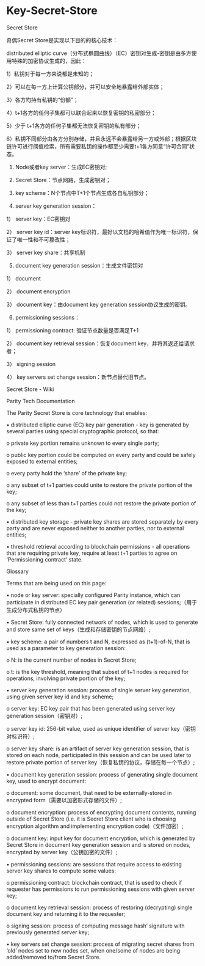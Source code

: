 # Key-Secret-Store

Secret Store

奇偶Secret Store是实现以下目的的核心技术：

distributed elliptic curve（分布式椭圆曲线）（EC）密钥对生成-密钥是由多方使用特殊的加密协议生成的，因此：

1）私钥对于每一方来说都是未知的；

2）可以在每一方上计算公钥部分，并可以安全地暴露给外部实体；

3）各方均持有私钥的“份额”；

4）t+1各方的任何子集都可以联合起来以恢复密钥的私密部分；

5）少于 t+1各方的任何子集都无法恢复密钥的私有部分；

6）私钥不同部分由各方分别存储，并且永远不会暴露给另一方或外部；根据区块链许可进行阈值检索，所有需要私钥的操作都至少需要t+1各方同意“许可合同”状态。


1.	Node或者key server：生成EC密钥对;

2.	Secret Store：节点网路，生成密钥对；

3.	key scheme：N个节点中T+1个节点生成各自私钥部分；

4.	server key generation session：

1）	server key：EC密钥对

2）	server key id：server key标识符，最好以文档的哈希值作为唯一标识符，保证了唯一性和不可篡改性；

3）	server key share：共享机制

5.	document key generation session：生成文件密钥对

1）	document

2）	document encryption

3）	document key：由document key generation session协议生成的密钥。

6.	permissioning sessions：

1）	permissioning contract: 验证节点数量是否满足T+1

2）	document key retrieval session：恢复document key，并将其返还给请求者；

3）	signing session

4）	key servers set change session：新节点替代旧节点。





Secret Store - Wiki 

Parity Tech Documentation

The Parity Secret Store is core technology that enables:

•	distributed elliptic curve (EC) key pair generation - key is generated by several parties using special cryptographic protocol, so that:

o	private key portion remains unknown to every single party;

o	public key portion could be computed on every party and could be safely exposed to external entities;

o	every party hold the ‘share’ of the private key;

o	any subset of t+1 parties could unite to restore the private portion of the key;

o	any subset of less than t+1 parties could not restore the private portion of the key;

•	distributed key storage - private key shares are stored separately by every party and are never exposed neither to another parties, nor to external entities;

•	threshold retrieval according to blockchain permissions - all operations that are requiring private key, require at least t+1 parties to agree on ‘Permissioning contract’ 
state.

Glossary

Terms that are being used on this page:

•	node or key server: specially configured Parity instance, which can participate in distributed EC key pair generation (or related) sessions;（用于生成分布式私钥的节点）

•	Secret Store: fully connected network of nodes, which is used to generate and store same set of keys（生成和存储密钥的节点网络）;

•	key scheme: a pair of numbers t and N, expressed as (t+1)-of-N, that is used as a parameter to key generation session:

o	N: is the current number of nodes in Secret Store;

o	t: is the key threshold, meaning that subset of t+1 nodes is required for operations, involving private portion of the key;

•	server key generation session: process of single server key generation, using given server key id and key scheme;

o	server key: EC key pair that has been generated using server key generation session（密钥对）;

o	server key id: 256-bit value, used as unique identifier of server key（密钥对标识符）;

o	server key share: is an artifact of server key generation session, that is stored on each node, participated in this session and can be used later to restore private portion 
of server key（恢复私钥的协议，存储在每一个节点）;

•	document key generation session: process of generating single document key, used to encrypt document:

o	document: some document, that need to be externally-stored in encrypted form（需要以加密形式存储的文件）;

o	document encryption: process of encrypting document contents, running outside of Secret Store (i.e. it is Secret Store client who is choosing encryption algorithm and 
implementing encryption code)（文件加密）;

o	document key: input key for document encryption, which is generated by Secret Store in document key generation session and is stored on nodes, encrypted by server key（公钥加密的文件）;

•	permissioning sessions: are sessions that require access to existing server key shares to compute some values:

o	permissioning contract: blockchain contract, that is used to check if requester has permissions to run permissioning sessions with given server key;

o	document key retrieval session: process of restoring (decrypting) single document key and returning it to the requester;

o	signing session: process of computing message hash’ signature with previously generated server key;

•	key servers set change session: process of migrating secret shares from ‘old’ nodes set to new nodes set, when one/some of nodes are being added/removed to/from Secret Store.


